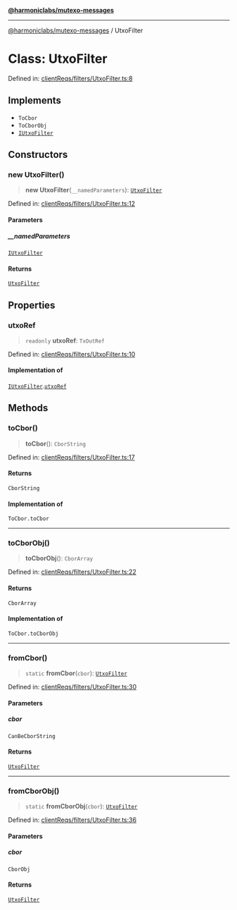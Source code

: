 [**@harmoniclabs/mutexo-messages**](../README.md)

***

[@harmoniclabs/mutexo-messages](../README.md) / UtxoFilter

# Class: UtxoFilter

Defined in: [clientReqs/filters/UtxoFilter.ts:8](https://github.com/HarmonicLabs/mutexo-messages/blob/aefac8841dc1fa8aebb577df666016362446522d/src/clientReqs/filters/UtxoFilter.ts#L8)

## Implements

- `ToCbor`
- `ToCborObj`
- [`IUtxoFilter`](../interfaces/IUtxoFilter.md)

## Constructors

### new UtxoFilter()

> **new UtxoFilter**(`__namedParameters`): [`UtxoFilter`](UtxoFilter.md)

Defined in: [clientReqs/filters/UtxoFilter.ts:12](https://github.com/HarmonicLabs/mutexo-messages/blob/aefac8841dc1fa8aebb577df666016362446522d/src/clientReqs/filters/UtxoFilter.ts#L12)

#### Parameters

##### \_\_namedParameters

[`IUtxoFilter`](../interfaces/IUtxoFilter.md)

#### Returns

[`UtxoFilter`](UtxoFilter.md)

## Properties

### utxoRef

> `readonly` **utxoRef**: `TxOutRef`

Defined in: [clientReqs/filters/UtxoFilter.ts:10](https://github.com/HarmonicLabs/mutexo-messages/blob/aefac8841dc1fa8aebb577df666016362446522d/src/clientReqs/filters/UtxoFilter.ts#L10)

#### Implementation of

[`IUtxoFilter`](../interfaces/IUtxoFilter.md).[`utxoRef`](../interfaces/IUtxoFilter.md#utxoref)

## Methods

### toCbor()

> **toCbor**(): `CborString`

Defined in: [clientReqs/filters/UtxoFilter.ts:17](https://github.com/HarmonicLabs/mutexo-messages/blob/aefac8841dc1fa8aebb577df666016362446522d/src/clientReqs/filters/UtxoFilter.ts#L17)

#### Returns

`CborString`

#### Implementation of

`ToCbor.toCbor`

***

### toCborObj()

> **toCborObj**(): `CborArray`

Defined in: [clientReqs/filters/UtxoFilter.ts:22](https://github.com/HarmonicLabs/mutexo-messages/blob/aefac8841dc1fa8aebb577df666016362446522d/src/clientReqs/filters/UtxoFilter.ts#L22)

#### Returns

`CborArray`

#### Implementation of

`ToCbor.toCborObj`

***

### fromCbor()

> `static` **fromCbor**(`cbor`): [`UtxoFilter`](UtxoFilter.md)

Defined in: [clientReqs/filters/UtxoFilter.ts:30](https://github.com/HarmonicLabs/mutexo-messages/blob/aefac8841dc1fa8aebb577df666016362446522d/src/clientReqs/filters/UtxoFilter.ts#L30)

#### Parameters

##### cbor

`CanBeCborString`

#### Returns

[`UtxoFilter`](UtxoFilter.md)

***

### fromCborObj()

> `static` **fromCborObj**(`cbor`): [`UtxoFilter`](UtxoFilter.md)

Defined in: [clientReqs/filters/UtxoFilter.ts:36](https://github.com/HarmonicLabs/mutexo-messages/blob/aefac8841dc1fa8aebb577df666016362446522d/src/clientReqs/filters/UtxoFilter.ts#L36)

#### Parameters

##### cbor

`CborObj`

#### Returns

[`UtxoFilter`](UtxoFilter.md)
